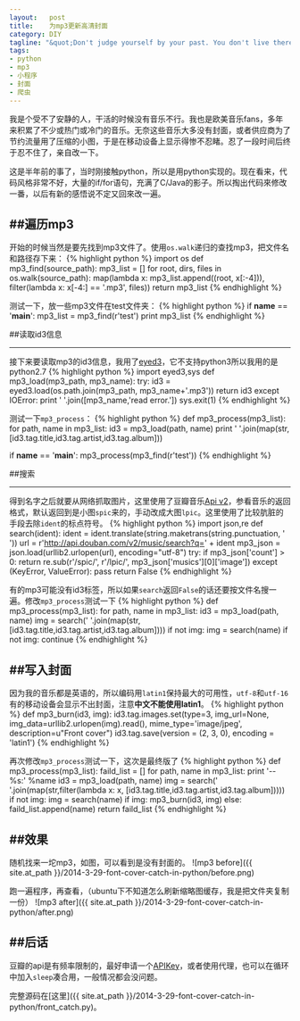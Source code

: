 ```yaml
--- 
layout:   post
title:    为mp3更新高清封面
category: DIY
tagline: "&quot;Don't judge yourself by your past. You don't live there anymore.&quot; - Lessons Learned in Life"
tags: 
- python
- mp3
- 小程序
- 封面
- 爬虫
---
```


我是个受不了安静的人，干活的时候没有音乐不行。我也是欧美音乐fans，多年来积累了不少或热门或冷门的音乐。无奈这些音乐大多没有封面，或者供应商为了节约流量用了压缩的小图，于是在移动设备上显示得惨不忍睹。忍了一段时间后终于忍不住了，亲自改一下。

这是半年前的事了，当时刚接触python，所以是用python实现的。现在看来，代码风格非常不好，大量的if/for语句，充满了C/Java的影子。所以掏出代码來修改一番，以后有新的感悟说不定又回來改一遍。


##遍历mp3
---------

开始的时候当然是要先找到mp3文件了。使用`os.walk`递归的查找mp3，把文件名和路径存下来：
{% highlight python %}
import os
def mp3_find(source_path):
	mp3_list = []
	for root, dirs, files in os.walk(source_path):
		map(lambda x: mp3_list.append((root, x[:-4])),
			filter(lambda x: x[-4:] == '.mp3', files))
	return mp3_list
{% endhighlight %}

测试一下，放一些mp3文件在test文件夹：
{% highlight python %}
if __name__ == '__main__':
	mp3_list = mp3_find(r'test')
	print mp3_list
{% endhighlight %}


##读取id3信息

------------
接下来要读取mp3的id3信息，我用了[eyed3](http://eyed3.nicfit.net/)，它不支持python3所以我用的是python2.7
{% highlight python %}
import eyed3,sys
def mp3_load(mp3_path, mp3_name):
	try:
		id3 = eyed3.load(os.path.join(mp3_path, mp3_name+'.mp3'))
		return id3
	except IOError:
		print ' '.join([mp3_name,'read error.'])
		sys.exit(1)
{% endhighlight %}

<!--more-->

测试一下`mp3_process`：
{% highlight python %}
def mp3_process(mp3_list):
	for path, name in mp3_list:
		id3 = mp3_load(path, name)
		print ' '.join(map(str,
			[id3.tag.title,id3.tag.artist,id3.tag.album]))

if __name__ == '__main__':
	mp3_process(mp3_find(r'test'))
{% endhighlight %}


##搜索

------
得到名字之后就要从网络抓取图片，这里使用了豆瓣音乐[Api v2](http://developers.douban.com/wiki/?title=music_v2)，参看音乐的返回格式，默认返回到是小图`spic`来的，手动改成大图`lpic`。这里使用了比较肮脏的手段去除`ident`的标点符号。
{% highlight python %}
import json,re
def search(ident):
	ident = ident.translate(string.maketrans(string.punctuation,
		'                                '))
	url = r'http://api.douban.com/v2/music/search?q=' + ident
	mp3_json = json.load(urllib2.urlopen(url), encoding="utf-8")
	try:
		if mp3_json['count'] > 0:
			return re.sub(r'/spic/', r'/lpic/', mp3_json['musics'][0]['image'])
	except (KeyError, ValueError): pass
	return False
{% endhighlight %}

有的mp3可能没有id3标签，所以如果`search`返回`False`的话还要按文件名搜一遍。修改`mp3_process`测试一下
{% highlight python %}
def mp3_process(mp3_list):
	for path, name in mp3_list:
		id3 = mp3_load(path, name)
		img = search(' '.join(map(str,
			[id3.tag.title,id3.tag.artist,id3.tag.album])))
		if not img: img = search(name)
		if not img: continue
{% endhighlight %}


##写入封面
---------

因为我的音乐都是英语的，所以编码用`latin1`保持最大的可用性，`utf-8`和`utf-16`有的移动设备会显示不出封面，注意**中文不能使用latin1**。
{% highlight python %}
def mp3_burn(id3, img):
        id3.tag.images.set(type=3,
                          img_url=None,
                          img_data=urllib2.urlopen(img).read(),
                          mime_type='image/jpeg',
                          description=u"Front cover")
        id3.tag.save(version = (2, 3, 0), encoding = 'latin1')
{% endhighlight %}

再次修改`mp3_process`测试一下，这次是最终版了
{% highlight python %}
def mp3_process(mp3_list):
	faild_list = []
	for path, name in mp3_list:
		print '-- %s:' %name
		id3 = mp3_load(path, name)
		img = search(' '.join(map(str,filter(lambda x: x,
			[id3.tag.title,id3.tag.artist,id3.tag.album]))))
		if not img: img = search(name)
		if img: mp3_burn(id3, img)
		else: faild_list.append(name)
	return faild_list
{% endhighlight %}


##效果
------
随机找来一坨mp3，如图，可以看到是没有封面的。
![mp3 before]({{ site.at_path }}/2014-3-29-font-cover-catch-in-python/before.png)

跑一遍程序，再查看，（ubuntu下不知道怎么刷新缩略图缓存，我是把文件夹复制一份）
![mp3 after]({{ site.at_path }}/2014-3-29-font-cover-catch-in-python/after.png)


##后话
------
豆瓣的api是有频率限制的，最好申请一个[APIKey](http://developers.douban.com/wiki/?title=tutorial)，或者使用代理，也可以在循环中加入`sleep`凑合用，一般情况都会没问题。

完整源码在[这里]({{ site.at_path }}/2014-3-29-font-cover-catch-in-python/front_catch.py)。


